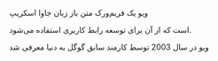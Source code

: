 ویو یک فریم‌ورک متن باز زبان جاوا اسکریپ

 است که از آن برای توسعه رابط کاربری استفاده می­‌شود.

 ویو در سال 2003 توسط کارمند سابق گوگل به دنیا معرفی شد